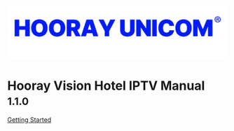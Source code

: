 ![logo](_media/Logo.png)

# Hooray Vision  Hotel IPTV Manual <small>1.1.0</small>

[Getting Started](#hooray-iptv-online-document)
